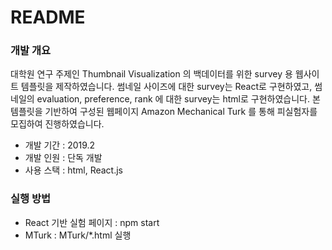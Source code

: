 # README #

### 개발 개요 ###

대학원 연구 주제인 Thumbnail Visualization 의 백데이터를 위한 survey 용 웹사이트 템플릿을 제작하였습니다.
썸네일 사이즈에 대한 survey는 React로 구현하였고, 썸네일의 evaluation, preference, rank 에 대한 survey는 html로 구현하였습니다.
본 템플릿을 기반하여 구성된 웹페이지 Amazon Mechanical Turk 를 통해 피실험자를 모집하여 진행하였습니다.

* 개발 기간 : 2019.2
* 개발 인원 : 단독 개발
* 사용 스택 : html, React.js

### 실행 방법 ###
- React 기반 실험 페이지 : npm start
- MTurk : MTurk/*.html 실행
